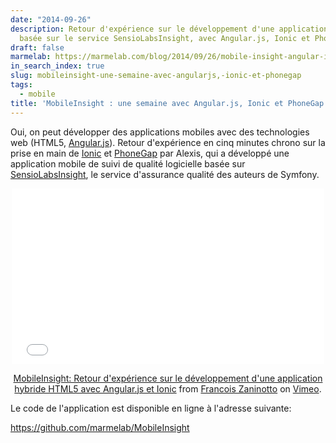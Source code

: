```yaml
---
date: "2014-09-26"
description: Retour d'expérience sur le développement d'une application mobile hybride,
  basée sur le service SensioLabsInsight, avec Angular.js, Ionic et PhoneGap
draft: false
marmelab: https://marmelab.com/blog/2014/09/26/mobile-insight-angular-ionic.html
in_search_index: true
slug: mobileinsight-une-semaine-avec-angularjs,-ionic-et-phonegap
tags:
  - mobile
title: 'MobileInsight : une semaine avec Angular.js, Ionic et PhoneGap'
---
```


Oui, on peut développer des applications mobiles avec des technologies web (HTML5, [Angular.js](https://angularjs.org/)). Retour d'expérience en cinq minutes chrono sur la prise en main de [Ionic](http://ionicframework.com/) et [PhoneGap](http://phonegap.com/) par Alexis, qui a développé une application mobile de suivi de qualité logicielle basée sur [SensioLabsInsight](https://insight.sensiolabs.com/), le service d'assurance qualité des auteurs de Symfony.

<center>
<div class="video-container">
<iframe src="//player.vimeo.com/video/107015763" width="500" height="281" frameborder="0" webkitallowfullscreen mozallowfullscreen allowfullscreen></iframe> <p><a href="http://vimeo.com/107015763">MobileInsight: Retour d'expérience sur le développement d'une application hybride HTML5 avec Angular.js et Ionic</a> from <a href="http://vimeo.com/user3950371">Francois Zaninotto</a> on <a href="https://vimeo.com">Vimeo</a>.</p>
</div>
</center>

Le code de l'application est disponible en ligne à l'adresse suivante:

https://github.com/marmelab/MobileInsight

